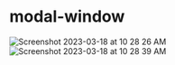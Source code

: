 # modal-window
![Screenshot 2023-03-18 at 10 28 26 AM](https://user-images.githubusercontent.com/42816092/226123136-cdc77956-f297-4660-91e6-056bb25a29c7.png)
![Screenshot 2023-03-18 at 10 28 39 AM](https://user-images.githubusercontent.com/42816092/226123141-0a8faa7d-1315-488e-9ea0-196c3f2bbc0a.png)
